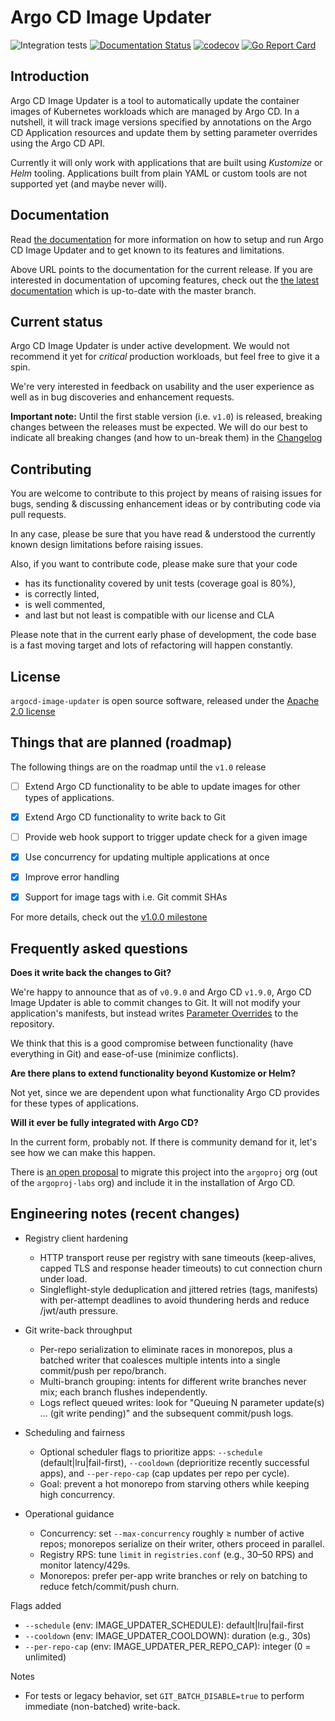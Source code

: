 # Argo CD Image Updater

![Integration tests](https://github.com/argoproj-labs/argocd-image-updater/workflows/Integration%20tests/badge.svg?branch=master&event=push)
[![Documentation Status](https://readthedocs.org/projects/argocd-image-updater/badge/?version=latest)](https://argocd-image-updater.readthedocs.io/en/latest/?badge=latest)
[![codecov](https://codecov.io/gh/argoproj-labs/argocd-image-updater/branch/master/graph/badge.svg)](https://codecov.io/gh/argoproj-labs/argocd-image-updater)
[![Go Report Card](https://goreportcard.com/badge/github.com/argoproj-labs/argocd-image-updater)](https://goreportcard.com/report/github.com/argoproj-labs/argocd-image-updater)

## Introduction

Argo CD Image Updater is a tool to automatically update the container
images of Kubernetes workloads which are managed by Argo CD. In a nutshell,
it will track image versions specified by annotations on the Argo CD
Application resources and update them by setting parameter overrides using
the Argo CD API.

Currently it will only work with applications that are built using *Kustomize*
or *Helm* tooling. Applications built from plain YAML or custom tools are not
supported yet (and maybe never will). 

## Documentation

Read
[the documentation](https://argocd-image-updater.readthedocs.io/en/stable/)
for more information on how to setup and run Argo CD Image Updater and to get
known to its features and limitations.

Above URL points to the documentation for the current release. If you are
interested in documentation of upcoming features, check out the
[the latest documentation](https://argocd-image-updater.readthedocs.io/en/latest/)
which is up-to-date with the master branch.

## Current status

Argo CD Image Updater is under active development. We would not recommend it
yet for *critical* production workloads, but feel free to give it a spin.

We're very interested in feedback on usability and the user experience as well
as in bug discoveries and enhancement requests.

**Important note:** Until the first stable version (i.e. `v1.0`) is released,
breaking changes between the releases must be expected. We will do our best
to indicate all breaking changes (and how to un-break them) in the
[Changelog](CHANGELOG.md)

## Contributing

You are welcome to contribute to this project by means of raising issues for
bugs, sending & discussing enhancement ideas or by contributing code via pull
requests.

In any case, please be sure that you have read & understood the currently known
design limitations before raising issues.

Also, if you want to contribute code, please make sure that your code

* has its functionality covered by unit tests (coverage goal is 80%),
* is correctly linted,
* is well commented,
* and last but not least is compatible with our license and CLA

Please note that in the current early phase of development, the code base is
a fast moving target and lots of refactoring will happen constantly.

## License

`argocd-image-updater` is open source software, released under the
[Apache 2.0 license](https://www.apache.org/licenses/LICENSE-2.0)

## Things that are planned (roadmap)

The following things are on the roadmap until the `v1.0` release

* [ ] Extend Argo CD functionality to be able to update images for other types
  of applications.

* [x] Extend Argo CD functionality to write back to Git

* [ ] Provide web hook support to trigger update check for a given image

* [x] Use concurrency for updating multiple applications at once

* [x] Improve error handling

* [x] Support for image tags with i.e. Git commit SHAs

For more details, check out the
[v1.0.0 milestone](https://github.com/argoproj-labs/argocd-image-updater/milestone/1)

## Frequently asked questions

**Does it write back the changes to Git?**

We're happy to announce that as of `v0.9.0` and Argo CD `v1.9.0`, Argo CD
Image Updater is able to commit changes to Git. It will not modify your
application's manifests, but instead writes
[Parameter Overrides](https://argoproj.github.io/argo-cd/user-guide/parameters/#store-overrides-in-git)
to the repository.

We think that this is a good compromise between functionality (have everything
in Git) and ease-of-use (minimize conflicts).

**Are there plans to extend functionality beyond Kustomize or Helm?**

Not yet, since we are dependent upon what functionality Argo CD provides for
these types of applications.

**Will it ever be fully integrated with Argo CD?**

In the current form, probably not. If there is community demand for it, let's
see how we can make this happen.

There is [an open proposal](https://github.com/argoproj/argo-cd/issues/7385) to migrate this project into the `argoproj` org (out
of the `argoproj-labs` org) and include it in the installation of Argo CD.

## Engineering notes (recent changes)

- Registry client hardening
  - HTTP transport reuse per registry with sane timeouts (keep-alives, capped TLS and response header timeouts) to cut connection churn under load.
  - Singleflight-style deduplication and jittered retries (tags, manifests) with per-attempt deadlines to avoid thundering herds and reduce /jwt/auth pressure.

- Git write-back throughput
  - Per-repo serialization to eliminate races in monorepos, plus a batched writer that coalesces multiple intents into a single commit/push per repo/branch.
  - Multi-branch grouping: intents for different write branches never mix; each branch flushes independently.
  - Logs reflect queued writes: look for "Queuing N parameter update(s) … (git write pending)" and the subsequent commit/push logs.

- Scheduling and fairness
  - Optional scheduler flags to prioritize apps: `--schedule` (default|lru|fail-first), `--cooldown` (deprioritize recently successful apps), and `--per-repo-cap` (cap updates per repo per cycle).
  - Goal: prevent a hot monorepo from starving others while keeping high concurrency.

- Operational guidance
  - Concurrency: set `--max-concurrency` roughly ≥ number of active repos; monorepos serialize on their writer, others proceed in parallel.
  - Registry RPS: tune `limit` in `registries.conf` (e.g., 30–50 RPS) and monitor latency/429s.
  - Monorepos: prefer per-app write branches or rely on batching to reduce fetch/commit/push churn.

Flags added
- `--schedule` (env: IMAGE_UPDATER_SCHEDULE): default|lru|fail-first
- `--cooldown` (env: IMAGE_UPDATER_COOLDOWN): duration (e.g., 30s)
- `--per-repo-cap` (env: IMAGE_UPDATER_PER_REPO_CAP): integer (0 = unlimited)

Notes
- For tests or legacy behavior, set `GIT_BATCH_DISABLE=true` to perform immediate (non-batched) write-back.
